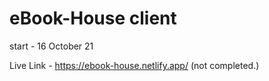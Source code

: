 # eBook-House client 

start - 16 October 21 

Live Link - https://ebook-house.netlify.app/ (not completed.)
